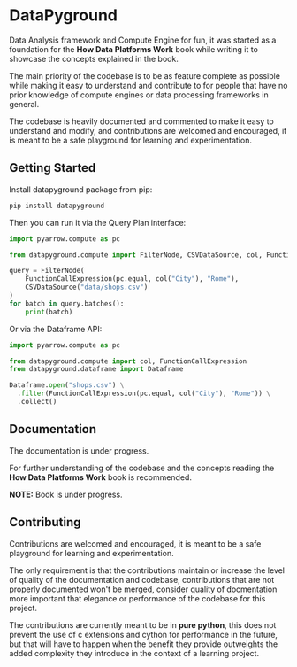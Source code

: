 # DataPyground

Data Analysis framework and Compute Engine for fun,
it was started as a foundation for the **How Data Platforms Work**
book while writing it to showcase the concepts explained in the book.

The main priority of the codebase is to be as feature complete
as possible while making it easy to understand and contribute to 
for people that have no prior knowledge of compute
engines or data processing frameworks in general.

The codebase is heavily documented and commented to make it easy to understand
and modify, and contributions are welcomed and encouraged, it is meant
to be a safe playground for learning and experimentation.

## Getting Started

Install datapyground package from pip:

```bash
pip install datapyground
```

Then you can run it via the Query Plan interface:

```python
import pyarrow.compute as pc

from datapyground.compute import FilterNode, CSVDataSource, col, FunctionCallExpression

query = FilterNode(
    FunctionCallExpression(pc.equal, col("City"), "Rome"),
    CSVDataSource("data/shops.csv")
)
for batch in query.batches():
    print(batch)
```

Or via the Dataframe API:

```python
import pyarrow.compute as pc

from datapyground.compute import col, FunctionCallExpression
from datapyground.dataframe import Dataframe

Dataframe.open("shops.csv") \
  .filter(FunctionCallExpression(pc.equal, col("City"), "Rome")) \
  .collect()
```

## Documentation

The documentation is under progress.

For further understanding of the codebase and the concepts
reading the **How Data Platforms Work** book is recommended.

**NOTE:** Book is under progress.

## Contributing

Contributions are welcomed and encouraged, it is meant
to be a safe playground for learning and experimentation.

The only requirement is that the contributions maintain
or increase the level of quality of the documentation and codebase,
contributions that are not properly documented won't be merged,
consider quality of docmentation more important that elegance or performance
of the codebase for this project.

The contributions are currently meant to be in **pure python**,
this does not prevent the use of c extensions and cython for performance
in the future, but that will have to happen when the benefit they provide
outweights the added complexity they introduce in the context of a learning
project.